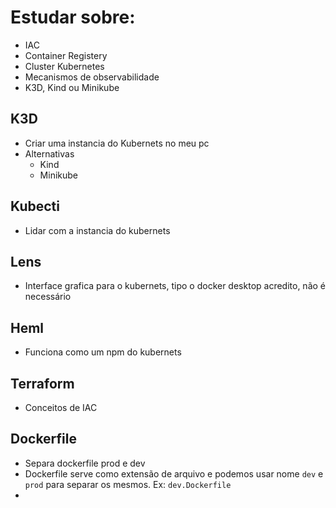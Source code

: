 # Estudar sobre: 
- IAC
- Container Registery 
- Cluster Kubernetes
- Mecanismos de observabilidade 
- K3D, Kind ou Minikube


## K3D 
- Criar uma instancia do Kubernets no meu pc
- Alternativas
	- Kind
	- Minikube
## Kubecti 
- Lidar com a instancia do kubernets 
## Lens
- Interface grafica para o kubernets, tipo o docker desktop acredito, não é necessário
## Heml 
- Funciona como um npm do kubernets
## Terraform 
- Conceitos de IAC

## Dockerfile
- Separa dockerfile prod e dev
- Dockerfile serve como extensão de arquivo e podemos usar nome `dev` e `prod` para separar os mesmos.  Ex: `dev.Dockerfile`
- 